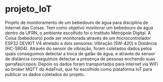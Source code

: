 # projeto_IoT
Projeto de monitoramento de um bebedouro de água para disciplina de Internet das Coisas. Tem como objetivo monitorar um bebedouro de água dentro da UFRN, o ambiente escolhido foi o Instituto Metrópole Digital. A Coisa (bebedouro) pode ser monitorada através de um microcontrolador ESP32 DEVKIT V4 atrelado a dois sensores: Vibração (SW-420) e Distância (HC-SR04). Através do sensor de vibração, foram coletados dados pelos quais conseguimos detectar a troca de galão de água, e através do sensor de distância conseguimos detectar a presença de pessoas enchendo suas garrafas/copos. Depois os dados foram transportados para internet via WiFi ao broker MQTT do AdaFruit, que foi escolhido como plataforma IoT para publicar os dados coletados do projeto.

